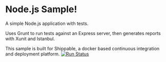 Node.js Sample!
=================

A simple Node.js application with tests.

Uses Grunt to run tests against an Express server, then generates reports with Xunit and Istanbul.


This sample is built for Shippable, a docker based continuous integration and deployment platform.
[![Run Status](https://apibeta.shippable.com/projects/573af3b4c77dae78a8fd0df0/badge?branch=master)](https://beta.shippable.com/projects/573af3b4c77dae78a8fd0df0)
